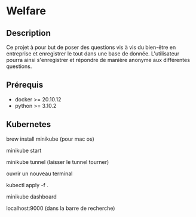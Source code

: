 # Welfare

## Description

Ce projet à pour but de poser des questions vis à vis du bien-être en entreprise et enregistrer le tout dans une base de donnée.
L'utilisateur pourra ainsi s'enregistrer et répondre de manière anonyme aux différentes questions.

## Prérequis

- docker >= 20.10.12
- python >= 3.10.2

## Kubernetes 

brew install minikube (pour mac os) 

minikube start 

minikube tunnel (laisser le tunnel tourner)

ouvrir un nouveau terminal 

kubectl apply -f .

minikube dashboard

localhost:9000 (dans la barre de recherche)